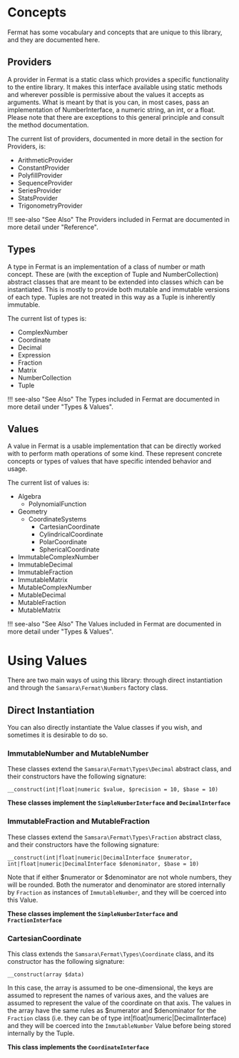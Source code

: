 # Concepts

Fermat has some vocabulary and concepts that are unique to this library, and they are documented here.

## Providers

A provider in Fermat is a static class which provides a specific functionality to the entire library. It makes this interface available using static methods and wherever possible is permissive about the values it accepts as arguments. What is meant by that is you can, in most cases, pass an implementation of NumberInterface, a numeric string, an int, or a float. Please note that there are exceptions to this general principle and consult the method documentation.

The current list of providers, documented in more detail in the section for Providers, is:

- ArithmeticProvider
- ConstantProvider
- PolyfillProvider
- SequenceProvider
- SeriesProvider
- StatsProvider
- TrigonometryProvider

!!! see-also "See Also"
    The Providers included in Fermat are documented in more detail under "Reference".

## Types

A type in Fermat is an implementation of a class of number or math concept. These are (with the exception of Tuple and NumberCollection) abstract classes that are meant to be extended into classes which can be instantiated. This is mostly to provide both mutable and immutable versions of each type. Tuples are not treated in this way as a Tuple is inherently immutable.

The current list of types is:

- ComplexNumber
- Coordinate
- Decimal
- Expression
- Fraction
- Matrix
- NumberCollection
- Tuple

!!! see-also "See Also"
    The Types included in Fermat are documented in more detail under "Types & Values".

## Values

A value in Fermat is a usable implementation that can be directly worked with to perform math operations of some kind. These represent concrete concepts or types of values that have specific intended behavior and usage.

The current list of values is:

- Algebra
  - PolynomialFunction
- Geometry
  - CoordinateSystems
    - CartesianCoordinate
    - CylindricalCoordinate
    - PolarCoordinate
    - SphericalCoordinate
- ImmutableComplexNumber
- ImmutableDecimal
- ImmutableFraction
- ImmutableMatrix
- MutableComplexNumber
- MutableDecimal
- MutableFraction
- MutableMatrix

!!! see-also "See Also"
    The Values included in Fermat are documented in more detail under "Types & Values".

# Using Values

There are two main ways of using this library: through direct instantiation and through the `Samsara\Fermat\Numbers` factory class.



## Direct Instantiation

You can also directly instantiate the Value classes if you wish, and sometimes it is desirable to do so.

### ImmutableNumber and MutableNumber

These classes extend the `Samsara\Fermat\Types\Decimal` abstract class, and their constructors have the following signature:

`__construct(int|float|numeric $value, $precision = 10, $base = 10)`

**These classes implement the `SimpleNumberInterface` and `DecimalInterface`**

### ImmutableFraction and MutableFraction

These classes extend the `Samsara\Fermat\Types\Fraction` abstract class, and their constructors have the following signature:

`__construct(int|float|numeric|DecimalInterface $numerator, int|float|numeric|DecimalInterface $denominator, $base = 10)`

Note that if either $numerator or $denominator are not whole numbers, they will be rounded. Both the numerator and denominator are stored internally by `Fraction` as instances of `ImmutableNumber`, and they will be coerced into this Value.

**These classes implement the `SimpleNumberInterface` and `FractionInterface`**

### CartesianCoordinate

This class extends the `Samsara\Fermat\Types\Coordinate` class, and its constructor has the following signature:

`__construct(array $data)`

In this case, the array is assumed to be one-dimensional, the keys are assumed to represent the names of various axes, and the values are assumed to represent the value of the coordinate on that axis. The values in the array have the same rules as $numerator and $denominator for the `Fraction` class (i.e. they can be of type int|float|numeric|DecimalInterface) and they will be coerced into the `ImmutableNumber` Value before being stored internally by the Tuple.

**This class implements the `CoordinateInterface`**